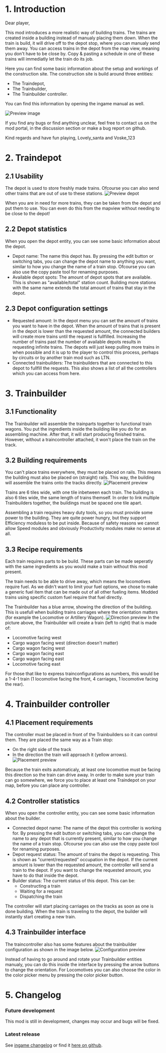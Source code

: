 # 1. Introduction
Dear player,

This mod introduces a more realistic way of building trains. The trains are created inside a building instead of manualy placing them down. When the train is build, it will drive off to the depot stop, where you can manualy send them away. You can access trains in the depot from the map view, meaning you don't have to be close by. Copy & pasting a schedule in one of these trains will immediatly let the train do its job.

Here you can find some basic information about the setup and workings of the construction site. The construction site is build around three entities:
  - The Traindepot,
  - The Trainbuilder,
  - The Trainbuilder controller.

You can find this information by opening the ingame manual as well.

![Preview image](https://raw.githubusercontent.com/voske123/FactorioMod-trainConstructionSite/master/graphics/screenshots/introduction-preview.png)

If you find any bugs or find anything unclear, feel free to contact us on the mod portal, in the discussion section or make a bug report on github.

Kind regards and have fun playing,
Lovely_santa and Voske_123

# 2. Traindepot
## 2.1 Usability
The depot is used to store freshly made trains. Ofcourse you can also send other trains that are out of use to these stations.
![Preview depot](https://raw.githubusercontent.com/voske123/FactorioMod-trainConstructionSite/master/graphics/screenshots/traindepot-creation.png)

When you are in need for more trains, they can be taken from the depot and put them to use. You can even do this from the mapview without needing to be close to the depot!

## 2.2 Depot statistics
When you open the depot entity, you can see some basic information about the depot.
  - Depot name: The name this depot has. By pressing the edit button or switching tabs, you can change the depot name to anything you want, similar to how you change the name of a train stop. Ofcourse you can also use the copy paste tool for renaming purposes.
  - Available depot spots: The amount of depot spots that are available. This is shown as "available/total" station count. Building more stations with the same name extends the total amount of trains that stay in the depot.

## 2.3 Depot configuration settings
  - Requested amount: In the depot menu you can set the amount of trains you want to have in the depot. When the amount of trains that is present in the depot is lower than the requested amount, the connected builders will create more trains until the request is fullfilled. Increasing the number of trains past the number of available depots results in requesting infinite trains. The depots will just keep pulling more trains in when possible and it is up to the player to control this process, perhaps by circuits or by another train mod such as LTN.
  - Connected trainbuilders: The trainbuilders that are connected to this depot to fullfill the requests. This also shows a list of all the controllers which you can access from here.

# 3. Trainbuilder
## 3.1 Functionality
The Trainbuilder will assemble the trainparts together to functional train wagons. You put the ingredients inside the building like you do for an assembling machine. After that, it will start producing finished trains. However, without a traincontroller attached, it won't place the train on the track.

## 3.2 Building requirements
You can't place trains everywhere, they must be placed on rails. This means the building must also be placed on (straight) rails. This way, the building will assemble the trains onto the tracks directly.
![Placement preview](https://raw.githubusercontent.com/voske123/FactorioMod-trainConstructionSite/master/graphics/screenshots/trainassembly-placement.png)

Trains are 6 tiles wide, with one tile inbetween each train. The building is also 6 tiles wide, the same length of trains themself. In order to link multiple Trainbuilders together, the buildings must be spaced one tile apart.

Assembling a train requires heavy duty tools, so you must provide some power to the building. They are quite power hungry, but they support Efficiency moduless to be put inside. Because of safety reasons we cannot allow Speed modules and obviously Productivity modules make no sense at all.

## 3.3 Recipe requirements
Each train requires parts to be build. These parts can be made seperatly with the same ingredients as you would make a train without this mod present.

The train needs to be able to drive away, which means the locomotives require fuel. As we didn't want to limit your fuel options, we chose to make a generic fuel item that can be made out of all other fueling items. Modded trains using specific custom fuel require that fuel directly.

The Trainbuilder has a blue arrow, showing the direction of the building. This is usefull when building trains carriages where the orientation matters (for example the Locomotive or Artillery Wagon).
![Direction preview](https://raw.githubusercontent.com/voske123/FactorioMod-trainConstructionSite/master/graphics/screenshots/trainassembly-direction.png)
In the picture above, the Trainbuilder will create a train (left to right) that is made of:
  - Locomotive facing west
  - Cargo wagon facing west (direction doesn't matter)
  - Cargo wagon facing west
  - Cargo wagon facing east
  - Cargo wagon facing east
  - Locomotive facing east

For those that like to express trainconfigurations as numbers, this would be a 1-4-1 train (1 locomotive facing the front, 4 carriages, 1 locomotive facing the rear).

# 4. Trainbuilder controller
## 4.1 Placement requirements
The controller must be placed in front of the Trainbuilders so it can control them. They are placed the same way as a Train stop:
  - On the right side of the track
  - In the direction the train will approach it (yellow arrows).
![Placement preview](https://raw.githubusercontent.com/voske123/FactorioMod-trainConstructionSite/master/graphics/screenshots/traincontroller-placement.png)

Because the train exits automaticaly, at least one locomotive must be facing this direction so the train can drive away. In order to make sure your train can go somewhere, we force you to place at least one Traindepot on your map, before you can place any controller.

## 4.2 Controller statistics
When you open the controller entity, you can see some basic information about the builder.
  - Connected depot name: The name of the depot this controller is working for. By pressing the edit button or switching tabs, you can change the name to any depot that is currently present, similar to how you change the name of a train stop. Ofcourse you can also use the copy paste tool for renaming purposes.
  - Depot request status: The amount of trains the depot is requesting. This is shown as "current/requested" occupation in the depot. If the current amount is lower than the requested amount, the controller will send a train to the depot. If you want to change the requested amount, you have to do that inside the depot.
  - Builder status: The current status of this depot. This can be:
    - Constructing a train
    - Waiting for a request
    - Dispatching the train

The controller will start placing carriages on the tracks as soon as one is done building. When the train is traveling to the depot, the builder will instantly start creating a new train.

## 4.3 Trainbuilder interface
The traincontroller also has some features about the trainbuilder configuration as shown in the image below.
![Configuration preview](https://raw.githubusercontent.com/voske123/FactorioMod-trainConstructionSite/master/graphics/screenshots/traincontroller-configuration.png)

Instead of having to go around and rotate your Trainbuilder entities manualy, you can do this inside the interface by pressing the arrow buttons to change the orientation. For Locomotives you can also choose the color in the color picker menu by pressing the color picker button.

# 5. Changelog
### Future development
This mod is still in development, changes may occur and bugs will be fixed.
### Latest release
See [ingame changelog](https://mods.factorio.com/mod/trainConstructionSite/changelog) or find it [here on github](https://github.com/voske123/FactorioMod-trainConstructionSite/blob/master/changelog.txt).
